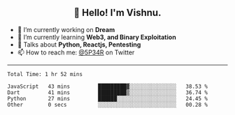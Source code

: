 <h2 align="center">👋 Hello! I'm Vishnu.</h2>


- 🔭 I’m currently working on **Dream**
- 🌱 I’m currently learning **Web3, and Binary Exploitation**
- 💬 Talks about **Python, Reactjs, Pentesting**
- 📫 How to reach me: [@5P34R](https://twitter.com/Vishnu27302693) on Twitter

---
<!--START_SECTION:waka-->

```text
Total Time: 1 hr 52 mins

JavaScript   43 mins         █████████▓░░░░░░░░░░░░░░░   38.53 %
Dart         41 mins         █████████▒░░░░░░░░░░░░░░░   36.74 %
Python       27 mins         ██████░░░░░░░░░░░░░░░░░░░   24.45 %
Other        0 secs          ░░░░░░░░░░░░░░░░░░░░░░░░░   00.28 %
```

<!--END_SECTION:waka-->
